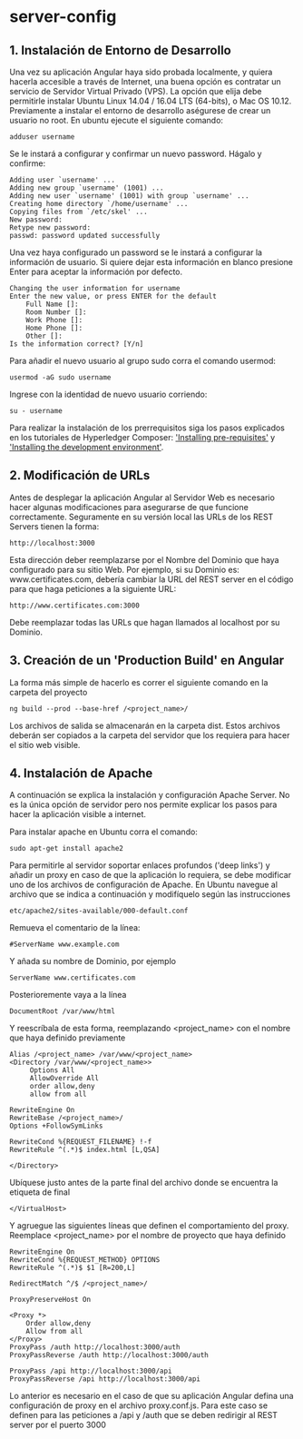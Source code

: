 # server-config        
              
## 1. Instalación de Entorno de Desarrollo
	
Una vez su aplicación Angular haya sido probada localmente, y quiera hacerla accesible a través de Internet, una buena opción es contratar un servicio de Servidor Virtual Privado (VPS). La opción que elija debe permitirle instalar Ubuntu Linux 14.04 / 16.04 LTS (64-bits), o Mac OS 10.12. Previamente a instalar el entorno de desarrollo aségurese de crear un usuario no root. En ubuntu ejecute el siguiente comando:
	
	adduser username
		
Se le instará a configurar y confirmar un nuevo password. Hágalo y confirme:
	
	Adding user `username' ...
	Adding new group `username' (1001) ...
	Adding new user `username' (1001) with group `username' ...
	Creating home directory `/home/username' ...
	Copying files from `/etc/skel' ...
	New password:
	Retype new password:
	passwd: password updated successfully
		
Una vez haya configurado un password se le instará a configurar la información de usuario. Si quiere dejar esta información en blanco presione Enter para aceptar la información por defecto.
	
	Changing the user information for username
	Enter the new value, or press ENTER for the default
		Full Name []:
		Room Number []:
		Work Phone []:
		Home Phone []:
		Other []:
	Is the information correct? [Y/n]
	
Para añadir el nuevo usuario al grupo sudo corra el comando usermod:
	
	usermod -aG sudo username
		
Ingrese con la identidad de nuevo usuario corriendo:
	
	su - username
	
Para realizar la instalación de los prerrequisitos siga los pasos explicados en los tutoriales de Hyperledger Composer: ['Installing pre-requisites'](https://hyperledger.github.io/composer/v0.19/installing/installing-prereqs) y ['Installing the development environment'](https://hyperledger.github.io/composer/v0.19/installing/development-tools).
	
## 2. Modificación de URLs
	
Antes de desplegar la aplicación Angular al Servidor Web es necesario hacer algunas modificaciones para asegurarse de que funcione correctamente. Seguramente en su versión local las URLs de los REST Servers tienen la forma:
	
	http://localhost:3000
	
Esta dirección deber reemplazarse por el Nombre del Dominio que haya configurado para su sitio Web. Por ejemplo, si su Dominio es: w<span>ww.</span>certificates.com, debería cambiar la URL del REST server en el código para que haga peticiones a la siguiente URL:
	
	http://www.certificates.com:3000
		
Debe reemplazar todas las URLs que hagan llamados al localhost por su Dominio.
	
## 3. Creación de un 'Production Build' en Angular
	
La forma más simple de hacerlo es correr el siguiente comando en la carpeta del proyecto
	
	ng build --prod --base-href /<project_name>/
	
Los archivos de salida se almacenarán en la carpeta dist. Estos archivos deberán ser copiados a la carpeta del servidor que los requiera para hacer el sitio web visible.
	
## 4. Instalación de Apache
	
A continuación se explica la instalación y configuración Apache Server. No es la única opción de servidor pero nos permite explicar los pasos para hacer la aplicación visible a internet.
	
Para instalar apache en Ubuntu corra el comando:
	
	sudo apt-get install apache2

Para permitirle al servidor soportar enlaces profundos ('deep links') y añadir un proxy en caso de que la aplicación lo requiera, se debe modificar uno de los archivos de configuración de Apache. En Ubuntu navegue al archivo que se indica a continuación y modifíquelo según las instrucciones
	
	etc/apache2/sites-available/000-default.conf
	
Remueva el comentario de la línea:
		
	#ServerName www.example.com
	
Y añada su nombre de Dominio, por ejemplo
	
	ServerName www.certificates.com
		
Posterioremente vaya a la línea

	DocumentRoot /var/www/html

Y reescríbala de esta forma, reemplazando <project_name> con el nombre que haya definido previamente

	Alias /<project_name> /var/www/<project_name>
	<Directory /var/www/<project_name>>
	     Options All
	     AllowOverride All
	     order allow,deny
	     allow from all

	RewriteEngine On
	RewriteBase /<project_name>/
	Options +FollowSymLinks

	RewriteCond %{REQUEST_FILENAME} !-f
	RewriteRule ^(.*)$ index.html [L,QSA]

	</Directory>

Ubíquese justo antes de la parte final del archivo donde se encuentra la etiqueta de final

	</VirtualHost>

Y agruegue las siguientes líneas que definen el comportamiento del proxy. Reemplace <project_name> por el nombre de proyecto que haya definido

	RewriteEngine On
	RewriteCond %{REQUEST_METHOD} OPTIONS
	RewriteRule ^(.*)$ $1 [R=200,L]

	RedirectMatch ^/$ /<project_name>/

	ProxyPreserveHost On

	<Proxy *>
		Order allow,deny
		Allow from all
	</Proxy>
	ProxyPass /auth http://localhost:3000/auth
	ProxyPassReverse /auth http://localhost:3000/auth

	ProxyPass /api http://localhost:3000/api
	ProxyPassReverse /api http://localhost:3000/api

Lo anterior es necesario en el caso de que su aplicación Angular defina una configuración de proxy en el archivo proxy.conf.js. Para este caso se definen para las peticiones a /api y /auth que se deben redirigir al REST server por el puerto 3000
